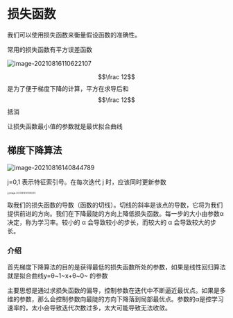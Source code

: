 # 损失函数

我们可以使用损失函数来衡量假设函数的准确性。

常用的损失函数有平方误差函数

![image-20210816110622107](https://raw.githubusercontent.com/SNIKCHS/MDImage/main/img/image-20210816110622107.png)

$$\frac 12$$是为了便于梯度下降的计算，平方在求导后和$$\frac 12$$抵消

让损失函数最小值的参数就是最优拟合曲线

## 梯度下降算法

![image-20210816140844789](https://raw.githubusercontent.com/SNIKCHS/MDImage/main/img/image-20210816140844789.png)

j=0,1 表示特征索引号。在每次迭代 j 时，应该同时更新参数

<img src="https://raw.githubusercontent.com/SNIKCHS/MDImage/main/img/image-20210816141008200.png" alt="image-20210816141008200" style="zoom:33%;" />

取我们的损失函数的导数（函数的切线）。切线的斜率是该点的导数，它将为我们提供前进的方向。我们在下降最陡的方向上降低损失函数。每一步的大小由参数α决定，称为学习率。较小的 α 会导致较小的步长，而较大的 α 会导致较大的步长。

### 介绍

首先梯度下降算法的目的是获得最低的损失函数所处的参数，如果是线性回归算法就是拟合曲线y=θ~1~x+θ~0~ 的参数

主要思想是通过求损失函数的偏导，控制参数在迭代中不断逼近最优点。如果是多维的参数，那么会控制参数向最陡的方向下降落到局部最优点。参数的α是控学习速率的，太小会导致迭代次数过多，太大可能导致无法收敛。